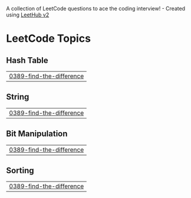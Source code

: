 A collection of LeetCode questions to ace the coding interview! - Created using [LeetHub v2](https://github.com/arunbhardwaj/LeetHub-2.0)
<!---LeetCode Topics Start-->
# LeetCode Topics
## Hash Table
|  |
| ------- |
| [0389-find-the-difference](https://github.com/KumarGaurav2157/Leetcode/tree/master/0389-find-the-difference) |
## String
|  |
| ------- |
| [0389-find-the-difference](https://github.com/KumarGaurav2157/Leetcode/tree/master/0389-find-the-difference) |
## Bit Manipulation
|  |
| ------- |
| [0389-find-the-difference](https://github.com/KumarGaurav2157/Leetcode/tree/master/0389-find-the-difference) |
## Sorting
|  |
| ------- |
| [0389-find-the-difference](https://github.com/KumarGaurav2157/Leetcode/tree/master/0389-find-the-difference) |
<!---LeetCode Topics End-->